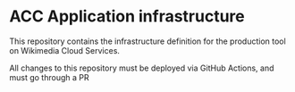 # ACC Application infrastructure

This repository contains the infrastructure definition for the production tool on Wikimedia Cloud Services.

All changes to this repository must be deployed via GitHub Actions, and must go through a PR
